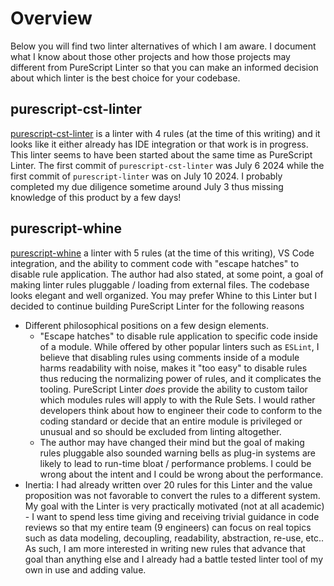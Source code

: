 # Overview

Below you will find two linter alternatives of which I am aware. I document what I know about those other projects and how those projects may different from PureScript Linter so that you can make an informed decision about which linter is the best choice for your codebase.

## purescript-cst-linter

[purescript-cst-linter](https://github.com/avi892nash/purescript-cst-linter) is a linter with 4 rules (at the time of this writing) and it looks like it either already has IDE integration or that work is in progress. This linter seems to have been started about the same time as PureScript Linter. The first commit of `purescript-cst-linter` was July 6 2024 while the first commit of `purescript-linter` was on July 10 2024. I probably completed my due diligence sometime around July 3 thus missing knowledge of this product by a few days!

## purescript-whine

[purescript-whine](https://github.com/collegevine/purescript-whine) a linter with 5 rules (at the time of this writing), VS Code integration, and the ability to comment code with "escape hatches" to disable rule application. The author had also stated, at some point, a goal of making linter rules pluggable / loading from external files. The codebase looks elegant and well organized. You may prefer Whine to this Linter but I decided to continue building PureScript Linter for the following reasons

- Different philosophical positions on a few design elements.
  - "Escape hatches" to disable rule application to specific code inside of a module. While offered by other popular linters such as `ESLint`, I believe that disabling rules using comments inside of a module harms readability with noise, makes it "too easy" to disable rules thus reducing the normalizing power of rules, and it complicates the tooling. PureScript Linter _does_ provide the ability to custom tailor which modules rules will apply to with the Rule Sets. I would rather developers think about how to engineer their code to conform to the coding standard or decide that an entire module is privileged or unusual and so should be excluded from linting altogether.
  - The author may have changed their mind but the goal of making rules pluggable also sounded warning bells as plug-in systems are likely to lead to run-time bloat / performance problems. I could be wrong about the intent and I could be wrong about the performance.
- Inertia: I had already written over 20 rules for this Linter and the value proposition was not favorable to convert the rules to a different system. My goal with the Linter is very practically motivated (not at all academic) - I want to spend less time giving and receiving trivial guidance in code reviews so that my entire team (9 engineers) can focus on real topics such as data modeling, decoupling, readability, abstraction, re-use, etc.. As such, I am more interested in writing new rules that advance that goal than anything else and I already had a battle tested linter tool of my own in use and adding value.
